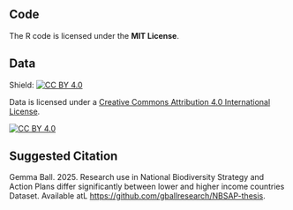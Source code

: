 ## Code
The R code is licensed under the **MIT License**.

## Data
Shield: [![CC BY 4.0][cc-by-shield]][cc-by]

Data is licensed under a
[Creative Commons Attribution 4.0 International License][cc-by].

[![CC BY 4.0][cc-by-image]][cc-by]

[cc-by]: http://creativecommons.org/licenses/by/4.0/
[cc-by-image]: https://i.creativecommons.org/l/by/4.0/88x31.png
[cc-by-shield]: https://img.shields.io/badge/License-CC%20BY%204.0-lightgrey.svg




## Suggested Citation
Gemma Ball. 2025. Research use in National Biodiversity Strategy and Action Plans differ significantly between lower and higher income countries Dataset. Available atL https://github.com/gballresearch/NBSAP-thesis. 
